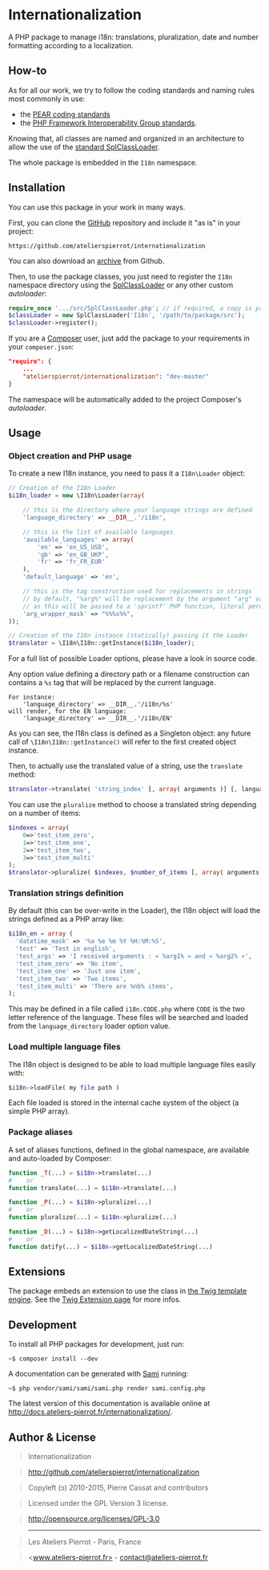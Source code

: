 Internationalization
====================

A PHP package to manage i18n: translations, pluralization, date and number formatting according to 
a localization.


## How-to

As for all our work, we try to follow the coding standards and naming rules most commonly in use:

-   the [PEAR coding standards](http://pear.php.net/manual/en/standards.php)
-   the [PHP Framework Interoperability Group standards](https://github.com/php-fig/fig-standards).

Knowing that, all classes are named and organized in an architecture to allow the use of the
[standard SplClassLoader](https://gist.github.com/jwage/221634).

The whole package is embedded in the `I18n` namespace.


## Installation

You can use this package in your work in many ways.

First, you can clone the [GitHub](https://github.com/atelierspierrot/internationalization) repository
and include it "as is" in your project:

    https://github.com/atelierspierrot/internationalization

You can also download an [archive](https://github.com/atelierspierrot/internationalization/downloads)
from Github.

Then, to use the package classes, you just need to register the `I18n` namespace directory
using the [SplClassLoader](https://gist.github.com/jwage/221634) or any other custom *autoloader*:

```php
require_once '.../src/SplClassLoader.php'; // if required, a copy is proposed in the package
$classLoader = new SplClassLoader('I18n', '/path/to/package/src');
$classLoader->register();
```

If you are a [Composer](http://getcomposer.org/) user, just add the package to your requirements
in your `composer.json`:

```json
"require": {
    ...
    "atelierspierrot/internationalization": "dev-master"
}
```

The namespace will be automatically added to the project Composer's *autoloader*.


## Usage

### Object creation and PHP usage

To create a new I18n instance, you need to pass it a `I18n\Loader` object:

```php
// Creation of the I18n Loader
$i18n_loader = new \I18n\Loader(array(

    // this is the directory where your language strings are defined
    'language_directory' => __DIR__.'/i18n',

    // this is the list of available languages
    'available_languages' => array(
        'en' => 'en_US_USD',
        'gb' => 'en_GB_UKP',
        'fr' => 'fr_FR_EUR'
    ),
    'default_language' => 'en',

    // this is the tag construction used for replacements in strings
    // by default, "%arg%" will be replacement by the argument "arg" value
    // as this will be passed to a 'sprintf' PHP function, literal percent is written '%%'
    'arg_wrapper_mask' => "%%%s%%",
));

// Creation of the I18n instance (statically) passing it the Loader
$translator = \I18n\I18n::getInstance($i18n_loader);
```

For a full list of possible Loader options, please have a look in source code.

Any option value defining a directory path or a filename construction can contains a `%s`
tag that will be replaced by the current language.

    For instance:
        'language_directory' => __DIR__.'/i18n/%s'
    will render, for the EN language:
        'language_directory' => __DIR__.'/i18n/EN'

As you can see, the I18n class is defined as a Singleton object: any future call of 
`\I18n\I18n::getInstance()` will refer to the first created object instance.

Then, to actually use the translated value of a string, use the `translate` method:

```php
$translator->translate( 'string_index' [, array( arguments )] [, language code] )
```

You can use the `pluralize` method to choose a translated string depending on a number of items:

```php
$indexes = array(
    0=>'test_item_zero',
    1=>'test_item_one',
    2=>'test_item_two',
    3=>'test_item_multi'
);
$translator->pluralize( $indexes, $number_of_items [, array( arguments )] [, language code] )
```

### Translation strings definition

By default (this can be over-write in the Loader), the I18n object will load the strings
defined as a PHP array like:

```php
$i18n_en = array (
  'datetime_mask' => '%a %e %m %Y %H:%M:%S',
  'test' => 'Test in english',
  'test_args' => 'I received arguments : « %arg1% » and « %arg2% »',
  'test_item_zero' => 'No item',
  'test_item_one' => 'Just one item',
  'test_item_two' => 'Two items',
  'test_item_multi' => 'There are %nb% items',
);
```

This may be defined in a file called `i18n.CODE.php` where `CODE` is the two letter reference
of the language. These files will be searched and loaded from the `language_directory` loader
option value.

### Load multiple language files

The I18n object is designed to be able to load multiple language files easily with:

```php
$i18n->loadFile( my file path )
```

Each file loaded is stored in the internal cache system of the object (a simple PHP array).

### Package aliases

A set of aliases functions, defined in the global namespace, are available and auto-loaded
by Composer:

```php
function _T(...) = $i18n->translate(...)
#    or
function translate(...) = $i18n->translate(...)

function _P(...) = $i18n->pluralize(...)
#    or
function pluralize(...) = $i18n->pluralize(...)

function _D(...) = $i18n->getLocalizedDateString(...)
#    or
function datify(...) = $i18n->getLocalizedDateString(...)
```


## Extensions

The package embeds an extension to use the class in [the Twig template engine](http://twig.sensiolabs.org/).
See the [Twig Extension page](TwigExtension.md) for more infos.


## Development

To install all PHP packages for development, just run:

    ~$ composer install --dev

A documentation can be generated with [Sami](https://github.com/fabpot/Sami) running:

    ~$ php vendor/sami/sami/sami.php render sami.config.php

The latest version of this documentation is available online at <http://docs.ateliers-pierrot.fr/internationalization/>.


## Author & License

>    Internationalization

>    http://github.com/atelierspierrot/internationalization

>    Copyleft (ↄ) 2010-2015, Pierre Cassat and contributors

>    Licensed under the GPL Version 3 license.

>    http://opensource.org/licenses/GPL-3.0

>    ----

>    Les Ateliers Pierrot - Paris, France

>    <www.ateliers-pierrot.fr> - <contact@ateliers-pierrot.fr>
